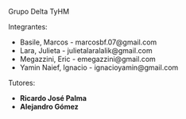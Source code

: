 
<!DOCTYPE html>
<html lang="en">
<head>
    <meta charset="UTF-8">
    <meta http-equiv="X-UA-Compatible" content="IE=edge">
    <meta name="viewport" content="width=device-width, initial-scale=1.0">
  
</head>
<body>
    <p>
       Grupo Delta TyHM
    </p>
    <p>
       Integrantes:
    </p> 
   <ul>
       <li>Basile, Marcos - marcosbf.07@gmail.com</li>
       <li>Lara, Julieta - julietalaralalik@gmail.com</li>
       <li>Megazzini, Eric - emegazzini@gmail.com</li>
       <li>Yamin Naief, Ignacio - ignacioyamin@gmail.com</li>
   </ul>
    <p>
    Tutores:
    </p>
<ul>
    <li><b>Ricardo José Palma</b></li>
    <li><b>Alejandro Gómez</b></li>
</ul>
</body>
</html>
